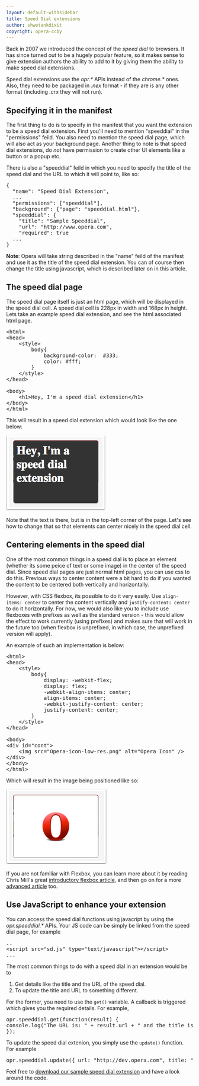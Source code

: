 ```yaml
---
layout: default-withsidebar
title: Speed Dial extensions
author: shwetankdixit
copyright: opera-ccby
---
```


Back in 2007 we introduced the concept of the *speed dial* to browsers. It has since turned out to be a hugely popular feature, so it makes sense to give extension authors the ability to add to it by giving them the ability to make speed dial extensions.

Speed dial extensions use the *opr.\** APIs instead of the *chrome.\** ones. Also, they need to be packaged in *.nex* format - if they are is any other format (including *.crx* they will not run).  

## Specifying it in the manifest

The first thing to do is to specify in the manifest that you want the extension to be a speed dial extension. First you'll need to mention "speeddial" in the "permissions" feild. You also need to mention the speed dial page, which will also act as your background page. Another thing to note is that speed dial extensions, do *not* have permission to create other UI elements like a button or a popup etc.

There is also a "speeddial" feild in which you need to specify the title of the speed dial and the URL to which it will point to, like so:

<pre class="prettyprint">{
  "name": "Speed Dial Extension",
  ...
  "permissions": ["speeddial"],
  "background": {"page": "speeddial.html"},
  "speeddial": {
    "title": "Sample Speeddial",
    "url": "http://www.opera.com",
    "required": true
  ...
}</pre>

**Note**: Opera will take string described in the "name" feild of the manifest and use it as the title of the speed dial extension. You can of course then change the title using javascript, which is described later on in this article.

## The speed dial page
The speed dial page itself is just an html page, which will be displayed in the speed dial cell. A speed dial cell is 228px in width and 168px in height. Lets take an example speed dial extension, and see the html associated html page. 

<pre class="prettyprint">&lt;html&gt;
&lt;head&gt;
	&lt;style&gt;
		body{
			background-color:  #333;
			color: #fff;
		}
	&lt;/style&gt;
&lt;/head&gt;

&lt;body&gt;
	&lt;h1&gt;Hey, I&#39;m a speed dial extension&lt;/h1&gt;
&lt;/body&gt;
&lt;/html&gt;</pre>

This will result in a speed dial extension which would look like the one below: 

![First speed dial extension](img/sdext-1.png)

Note that the text is there, but is in the top-left corner of the page. Let's see how to change that so that elements can center nicely in the speed dial cell.

## Centering elements in the speed dial

One of the most common things in a speed dial is to place an element (whether its some peice of text or some image) in the center of the speed dial. Since speed dial pages are just normal html pages, you can use css to do this. Previous ways to center content were a bit hard to do if you wanted the content to be centered both vertically and horizontally.

However, with CSS flexbox, its possible to do it very easily. Use `align-items: center` to center the content vertically and `justify-content: center` to do it horizontally. For now, we would also like you to include use flexboxes with prefixes as well as the standard version - this would allow the effect to work currently (using prefixes) and makes sure that will work in the future too (when flexbox is unprefixed, in which case, the unprefixed version will apply).

An example of such an implementation is below:

<pre class="prettyprint">&lt;html&gt;
&lt;head&gt;
	&lt;style&gt;
		body{
			display: -webkit-flex;
			display: flex;
			-webkit-align-items: center;
			align-items: center;
			-webkit-justify-content: center;
			justify-content: center;
		}
	&lt;/style&gt;
&lt;/head&gt;

&lt;body&gt;
&lt;div id=&quot;cont&quot;&gt;
	&lt;img src=&quot;Opera-icon-low-res.png&quot; alt=&quot;Opera Icon&quot; /&gt;
&lt;/div&gt;
&lt;/body&gt;
&lt;/html&gt;</pre>

Which will result in the image being positioned like so:

![Centering images in speeddial with flexbox](img/sdext-2.png)

If you are not familiar with Flexbox, you can learn more about it by reading Chris Mill's great [introductory flexbox article](http://dev.opera.com/articles/view/flexbox-basics/), and then go on for a more [advanced article](http://dev.opera.com/articles/view/advanced-cross-browser-flexbox/) too.

## Use JavaScript to enhance your extension

You can access the speed dial functions using javacript by using the *opr.speeddial.\** APIs. Your JS code can be simply be linked from the speed dial page, for example 

<pre class="">..
&lt;script src=&quot;sd.js&quot; type=&quot;text/javascript&quot;&gt;&lt;/script&gt;
...</pre>

The most common things to do with a speed dial in an extension would be to 

1. Get details like the title and the URL of the speed dial.
2. To update the title and URL to something different. 

For the former, you need to use the `get()` variable. A callback is triggered which gives you the required details. For example, 

<pre class="prettyprint">opr.speeddial.get(function(result) { 
console.log("The URL is: " + result.url + " and the title is " + result.title); 
});</pre>

To update the speed dial extenion, you simply use the `update()` function. For example

<pre class="prettyprint">opr.speeddial.update({ url: "http://dev.opera.com", title: "Dev Opera" });</pre>

Feel free to [download our sample speed dial extension](http://sample.com/sample.htm) and have a look around the code. 